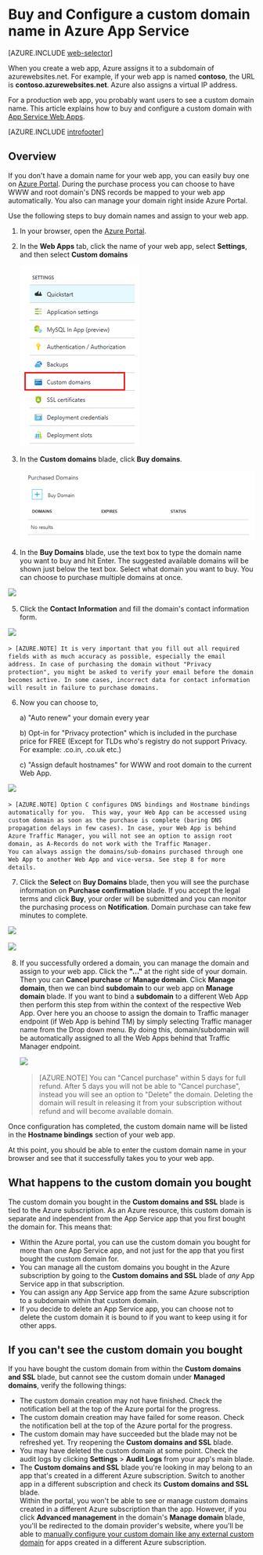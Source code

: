 <properties
	pageTitle="How to buy a custom domain name in Azure App Service Web Apps"
	description="Learn how to buy a custom domain name with a web app in Azure App Service."
	services="app-service\web"
	documentationCenter=""
	authors="rmcmurray"
	manager="erikre"
	editor=""/>

<tags
	ms.service="app-service-web"
	ms.workload="web"
	ms.tgt_pltfrm="na"
	ms.devlang="na"
	ms.topic="article"
	ms.date="11/01/2016"
	ms.author="robmcm"/>

# Buy and Configure a custom domain name in Azure App Service

[AZURE.INCLUDE [web-selector](../../includes/websites-custom-domain-selector.md)]

When you create a web app, Azure assigns it to a subdomain of azurewebsites.net. For example, if your web app is named **contoso**, the URL is **contoso.azurewebsites.net**. Azure also assigns a virtual IP address.

For a production web app, you probably want users to see a custom domain name. This article explains how to buy and configure a custom domain with [App Service Web Apps](http://go.microsoft.com/fwlink/?LinkId=529714). 

[AZURE.INCLUDE [introfooter](../../includes/custom-dns-web-site-intro-notes.md)]


## Overview

If you don't have a domain name for your web app, you can easily buy one on [Azure Portal](https://portal.azure.com/). During the purchase process you can choose to have WWW and root domain's DNS records be mapped to your web app automatically. You also can manage your domain right inside Azure Portal.


Use the following steps to buy domain names and assign to your web app.

1. In your browser, open the [Azure Portal](https://portal.azure.com/).

2. In the **Web Apps** tab, click the name of your web app, select **Settings**, and then select **Custom domains**

	![](./media/custom-dns-web-site-buydomains-web-app/dncmntask-cname-6.png)

3. In the **Custom domains** blade, click **Buy domains**.

	![](./media/custom-dns-web-site-buydomains-web-app/dncmntask-cname-buydomains-1.png)

4. In the **Buy Domains** blade, use the text box to type the domain name you want to buy and hit Enter. The suggested available domains will be shown just below the text box. Select what domain you want to buy. You can choose to purchase multiple domains at once. 

  ![](./media/custom-dns-web-site-buydomains-web-app/dncmntask-cname-buydomains-2.png)

5. Click the **Contact Information** and fill the domain's contact information form.

  ![](./media/custom-dns-web-site-buydomains-web-app/dncmntask-cname-buydomains-3.png)

    > [AZURE.NOTE] It is very important that you fill out all required fields with as much accuracy as possible, especially the email address. In case of purchasing the domain without "Privacy protection", you might be asked to verify your email before the domain becomes active. In some cases, incorrect data for contact information will result in failure to purchase domains. 

6. Now you can choose to,

	a) "Auto renew" your domain every year
	
	b) Opt-in for "Privacy protection" which is included in the purchase price for FREE (Except for TLDs who's registry do not support Privacy. For example: .co.in, .co.uk etc.)  
	
	c) "Assign default hostnames" for WWW and root domain to the current Web App. 

  ![](./media/custom-dns-web-site-buydomains-web-app/dncmntask-cname-buydomains-2.5.png)
  
    > [AZURE.NOTE] Option C configures DNS bindings and Hostname bindings automatically for you.  This way, your Web App can be accessed using custom domain as soon as the purchase is complete (baring DNS propagation delays in few cases). In case, your Web App is behind Azure Traffic Manager, you will not see an option to assign root domain, as A-Records do not work with the Traffic Manager. 
    You can always assign the domains/sub-domains purchased through one Web App to another Web App and vice-versa. See step 8 for more details. 
	
7. Click the **Select** on **Buy Domains** blade, then you will see the purchase information on **Purchase confirmation** blade. If you accept the legal terms and click **Buy**, your order will be submitted and you can monitor the purchasing process on **Notification**. Domain purchase can take few minutes to complete. 

  ![](./media/custom-dns-web-site-buydomains-web-app/dncmntask-cname-buydomains-4.png)

  ![](./media/custom-dns-web-site-buydomains-web-app/dncmntask-cname-buydomains-5.png)

8. If you successfully ordered a domain, you can manage the domain and assign to your web app. Click the **"..."** at the right side of your domain. Then you can **Cancel purchase** or **Manage domain**. Click **Manage domain**, then we can bind **subdomain** to our web app on **Manage domain** blade. If you want to bind a  **subdomain** to a different Web App then perform this step from within the context of the respective Web App. Over here you an choose to assign the domain to Traffic manager endpoint (if Web App is behind TM) by simply selecting Traffic manager name from the Drop down menu. By doing this, domain/subdomain will be automatically assigned to all the Web Apps behind that Traffic Manager endpoint. 

	![](./media/custom-dns-web-site-buydomains-web-app/dncmntask-cname-buydomains-6.png)

    > [AZURE.NOTE] You can "Cancel purchase" within 5 days for full refund. After 5 days you will not be able to "Cancel purchase", instead you will see an option to "Delete" the domain. Deleting the domain will result in releasing it from your subscription without refund and will become available domain. 

Once configuration has completed, the custom domain name will be listed in the **Hostname bindings** section of your web app.

At this point, you should be able to enter the custom domain name in your browser and see that it successfully takes you to your web app.
 
## What happens to the custom domain you bought

The custom domain you bought in the **Custom domains and SSL** blade is tied to the Azure subscription. As an Azure resource, this
custom domain is separate and independent from the App Service app that you first bought the domain for. This means that:

- Within the Azure portal, you can use the custom domain you bought for more than one App Service app, and not just for the app
that you first bought the custom domain for. 
- You can manage all the custom domains you bought in the Azure subscription by going to the **Custom domains and SSL** blade of *any* 
App Service app in that subscription.
- You can assign any App Service app from the same Azure subscription to a subdomain within that custom domain.
- If you decide to delete an App Service app, you can choose not to delete the custom domain it is bound to if you want to keep using 
it for other apps.

## If you can't see the custom domain you bought

If you have bought the custom domain from within the **Custom domains and SSL** blade, but cannot see the custom domain under 
**Managed domains**, verify the following things:

- The custom domain creation may not have finished. Check the notification bell at the top of the Azure portal for the progress.
- The custom domain creation may have failed for some reason. Check the notification bell at the top of the Azure portal for the progress.
- The custom domain may have succeeded but the blade may not be refreshed yet. Try reopening the **Custom domains and SSL** blade.
- You may have deleted the custom domain at some point. Check the audit logs by clicking **Settings** > **Audit Logs** from your app's 
main blade. 
- The **Custom domains and SSL** blade you're looking in may belong to an app that's created in a different Azure subscription. Switch to
another app in a different subscription and check its **Custom domains and SSL** blade.  
    Within the portal, you won't be able to see or manage custom domains created in a different Azure subscription than the app. 
    However, if you click **Advanced management** in the domain's **Manage domain** blade, you'll be redirected to the domain
    provider's website, where you'll be able to 
    [manually configure your custom domain like any external custom domain](web-sites-custom-domain-name.md) 
    for apps created in a different Azure subscription. 



